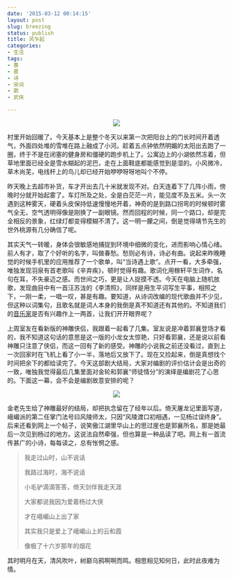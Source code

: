```yaml
---
date: '2015-03-12 00:14:15'
layout: post
slug: breezing
status: publish
title: 风乍起
categories:
- 生活
tags:
- 春
- 雾
- 诗
- 宋词
- 歌
- 武侠

---
```


<div align="center">
  <img src="http://i.imgur.com/AqLRhpp.jpg" />
</div>

村里开始回暖了。今天基本上是整个冬天以来第一次把阳台上的门长时间开着透气，外面四处堆的雪堆在路上融成了小河。趁着五点钟依然明媚的太阳出去跑了一圈，终于不是在闭塞的健身房和僵硬的跑步机上了。公寓边上的小湖依然冻着，但草地里面已经全是雪水糊起的泥巴，走在上面鞋底都能感觉到是湿的。小风微冷，草木尚芜，电线杆上的鸟儿却已经开始咿咿呀呀地叫个不停。

<!-- more -->

昨天晚上去超市补货，车才开出去几十米就发现不对。白天连着下了几阵小雨，傍晚时分就开始起雾了。车灯所及之处，全是白茫茫一片，能见度不及五米。头一次遇到这种雾天，硬着头皮保持低速慢慢地开着，神奇的是到路口拐弯的时候顿时雾气全无，空气透明得像是刚换了一副眼镜。然而回程的时候，同一个路口，却是完全相反的景象，红绿灯都变得模糊不清了。这一明一朦之间，倒是觉得靖节先生的世外桃源有几分确信了呢。

其实天气一转暖，身体会很敏感地捕捉到环境中细微的变化，进而影响心情心绪。前人有才，取了个好听的名字，叫做春愁。愁则必有诗，诗必有曲。说起来昨晚睡觉的时候手机里的应用推荐了一个歌单，叫“当诗遇上歌”。点开一看，大多牵强，唯独发现羽泉有首老歌叫《辛弃疾》，顿时觉得有趣。歌词化用稼轩平生词作，名句在耳，不失豪迈之感。而世间之巧，更是让人捉摸不透。今天在电脑上随机放歌，发现曲目中有一首汪苏泷的《李清照》，同样是用生平词写生平事，相照之下，一刚一柔，一唱一叹，甚是有趣。要知道，从诗词改编的现代歌曲并不少见，但这种以词集句，且歌名就是词人本身的我倒是真不知道还有其他的。不知道我们的[音乐家](http://www.tudou.com/home/_88324353/)是否有兴趣作上一两首，让我们开开眼界呢？

上周室友在看新版的神雕侠侣，我跟着一起看了几集。室友说是冲着郭襄登场才看的，我不知道这句话的意思是这一版的小龙女太惊艳，只好看郭襄，还是说以前看神雕只注意了侠侣，而这一回有了新的感受。神雕的小说我之前还没看过，直到上一次回家时在飞机上看了小一半，落地后又放下了。现在又捡起来，倒是真想找个时间把余下的都给读完了。今天这部剧大结局，大家对编剧的评价估计会是出奇的一致，唯独我觉得最后几集里面对金轮和郭襄“师徒情分”的演绎是编剧花了心思的。下面这一幕，会不会是编剧故意安排的呢？

<div align="center">
  <img src="http://i.imgur.com/ik9YKoc.png" />
</div>

金老先生给了神雕最好的结局，却把执念留在了经年以后。倚天屠龙记里面写道，峨嵋派的第二任掌门法号曰风陵师太，只因“风陵渡口初相遇，一见杨过误终身”。后来还看到网上一个帖子，说笑傲江湖里华山上的思过崖也是郭襄所名，那是她最后一次见到杨过的地方。这说法自然牵强，但也算是一种品读了吧。网上有一首流传甚广的小诗，每每读之，总有怅惘之感。

> 我走过山时，山不说话
> 
> 我路过海时，海不说话
> 
> 小毛驴滴滴答答，倚天剑伴我走天涯
> 
> 大家都说我因为爱着杨过大侠
> 
> 才在峨嵋山上出了家
> 
> 其实我只是爱上了峨嵋山上的云和霞
> 
> 像极了十六岁那年的烟花

其时明月在天，清风吹叶，树巅乌鸦啊啊而鸣。相思相见知何日，此时此夜难为情。
